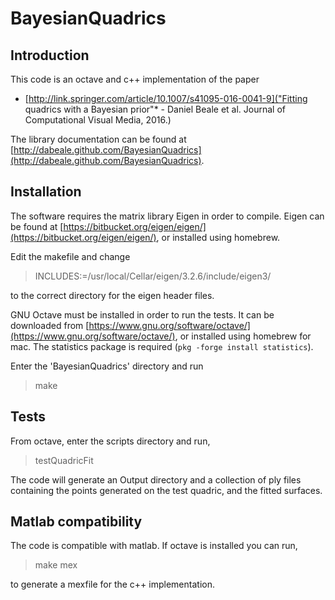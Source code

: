 # BayesianQuadrics

## Introduction
This code is an octave and c++ implementation of the paper
 * [http://link.springer.com/article/10.1007/s41095-016-0041-9]("Fitting quadrics with a Bayesian prior"* - Daniel Beale et al. Journal of Computational Visual Media, 2016.)

The library documentation can be found at [http://dabeale.github.com/BayesianQuadrics](http://dabeale.github.com/BayesianQuadrics).

## Installation
The software requires the matrix library Eigen in order to compile. Eigen can be found at [https://bitbucket.org/eigen/eigen/](https://bitbucket.org/eigen/eigen/), or installed using homebrew. 

Edit the makefile and change 
> INCLUDES:=/usr/local/Cellar/eigen/3.2.6/include/eigen3/ 

to the correct directory for the eigen header files.

GNU Octave must be installed in order to run the tests. It can be downloaded from [https://www.gnu.org/software/octave/](https://www.gnu.org/software/octave/), or installed using homebrew for mac. The statistics package is required (`pkg -forge install statistics`).

Enter the 'BayesianQuadrics' directory and run
> make

## Tests
From octave, enter the scripts directory and run,
> testQuadricFit

The code will generate an Output directory and a collection of ply files containing the points generated on the test quadric, and the fitted surfaces.

## Matlab compatibility
The code is compatible with matlab. If octave is installed you can run,
> make mex

to generate a mexfile for the c++ implementation.

